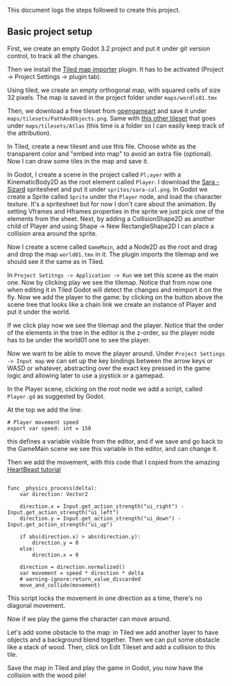 This document logs the steps followed to create this project.

## Basic project setup
First, we create an empty Godot 3.2 project and put it under git version control, to track all the changes.

Then we install the [Tiled map importer](https://github.com/vnen/godot-tiled-importer) plugin. It has to be activated (Project -> Project Settings -> plugin tab).

Using tiled, we create an empty orthogonal map, with squared cells of size 32 pixels.
The map is saved in the project folder under `maps/wordls01.tmx`

Then, we download a free tileset from [opengameart](https://opengameart.org/content/rpg-tiles-cobble-stone-paths-town-objects) and save it under `maps/tilesets/PathAndObjects.png`.
Same with [this other tileset](https://opengameart.org/content/lpc-tile-atlas) that goes under `maps/tilesets/Atlas` (this time is a folder so I can easily keep track of the attribution).

In Tiled, create a new tileset and use this file. Choose white as the transparent color and "embed into map" to avoid an extra file (optional).
Now I can draw some tiles in the map and save it.

In Godot, I create a scene in the project called `Pl;ayer` with a KinematicBody2D as the root element called `Player`.
I download the [Sara - Sizard](https://opengameart.org/content/sara-wizard) spritesheet and put it under `sprites/sara-cal.png`.
In Godot we create a Sprite called `Sprite` under the `Player` node, and load the character texture. It's a spritesheet but for now I don't care about the animation. By setting Vframes and Hframes properties in the sprite we just pick one of the elements from the sheet.
Next, by adding a CollisionShape2D as another child of Player and using Shape -> New RectangleShape2D I can place a collision area around the sprite.

Now I create a scene called `GameMain`, add a Node2D as the root and drag and drop the map `world01.tmx` in it.
The plugin imports the tilemap and we should see it the same as in Tiled.

In `Project Setitngs -> Application -> Run` we set this scene as the main one. Now by clicking play we see the tilemap.
Notice that from now one when editing it in Tiled Godot will detect the changes and reimport it on the fly.
Now we add the player to the game: by clicking on the button above the scene tree that looks like a chain link we create an instance of Player and put it under the world.

If we click play now we see the tilemap and the player. Notice that the order of the elements in the tree in the editor is the z-order, so the player node has to be under the world01 one to see the player.

Now we want to be able to move the player around.
Under `Project Settings -> Input map` we can set up the key bindings between the arrow keys or WASD or whatever, abstracting over the exact key pressed in the game logic and allowing later to use a joystick or a gamepad.

In the Player scene, clicking on the root node we add a script, called `Player.gd` as suggested by Godot.

At the top we add the line:

    # Player movement speed
    export var speed: int = 150

this defines a variable visible from the editor, and if we save and go back to the GameMain scene we see this variable in the editor, and can change it.

Then we add the movement, with this code that I copied from the amazing [HeartBeast tutorial](https://youtu.be/TQKXU7iSWUU?t=30)

```GDScript

func _physics_process(delta):
    var direction: Vector2

    direction.x = Input.get_action_strength("ui_right") - Input.get_action_strength("ui_left")
    direction.y = Input.get_action_strength("ui_down") - Input.get_action_strength("ui_up")

    if abs(direction.x) > abs(direction.y):
        direction.y = 0
    else:
        direction.x = 0

    direction = direction.normalized()
    var movement = speed * direction * delta
    # warning-ignore:return_value_discarded
    move_and_collide(movement)
```

This script locks the movement in one direction as a time, there's no diagonal movement.

Now if we play the game the character can move around.

Let's add some obstacle to the map: in Tiled we add another layer to have objects and a background blend together. Then we can put some obstacle like a stack of wood. Then, click on Edit Tileset and add a collision to this tile.

Save the map in Tiled and play the game in Godot, you now have the collision with the wood pile!
